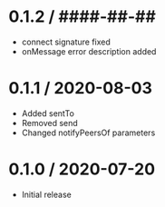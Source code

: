 0.1.2 / ####-##-##
==================

* connect signature fixed
* onMessage error description added

0.1.1 / 2020-08-03
==================

* Added sentTo
* Removed send
* Changed notifyPeersOf parameters


0.1.0 / 2020-07-20
==================

* Initial release

